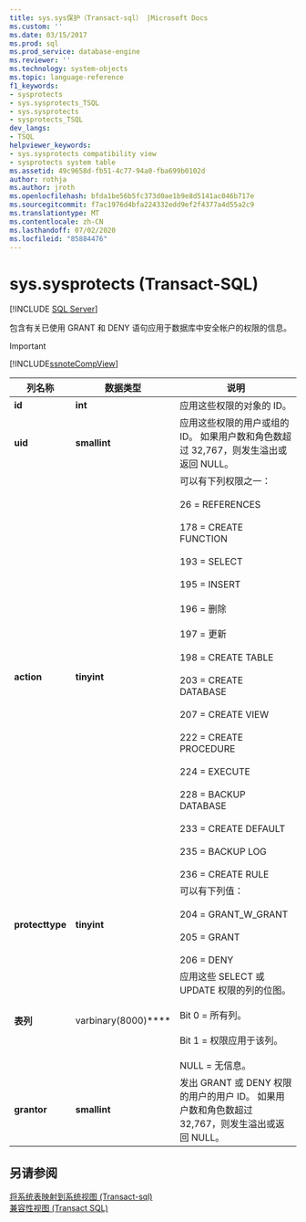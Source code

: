 ```yaml
---
title: sys.sys保护（Transact-sql） |Microsoft Docs
ms.custom: ''
ms.date: 03/15/2017
ms.prod: sql
ms.prod_service: database-engine
ms.reviewer: ''
ms.technology: system-objects
ms.topic: language-reference
f1_keywords:
- sysprotects
- sys.sysprotects_TSQL
- sys.sysprotects
- sysprotects_TSQL
dev_langs:
- TSQL
helpviewer_keywords:
- sys.sysprotects compatibility view
- sysprotects system table
ms.assetid: 49c9658d-fb51-4c77-94a0-fba699b0102d
author: rothja
ms.author: jroth
ms.openlocfilehash: bfda1be56b5fc373d0ae1b9e8d5141ac046b717e
ms.sourcegitcommit: f7ac1976d4bfa224332edd9ef2f4377a4d55a2c9
ms.translationtype: MT
ms.contentlocale: zh-CN
ms.lasthandoff: 07/02/2020
ms.locfileid: "85884476"
---
```

# <a name="syssysprotects-transact-sql"></a>sys.sysprotects (Transact-SQL)
[!INCLUDE [SQL Server](../../includes/applies-to-version/sqlserver.md)]

  包含有关已使用 GRANT 和 DENY 语句应用于数据库中安全帐户的权限的信息。  
  
> [!IMPORTANT]  
>  [!INCLUDE[ssnoteCompView](../../includes/ssnotecompview-md.md)]  
  
|列名称|数据类型|说明|  
|-----------------|---------------|-----------------|  
|**id**|**int**|应用这些权限的对象的 ID。|  
|**uid**|**smallint**|应用这些权限的用户或组的 ID。 如果用户数和角色数超过 32,767，则发生溢出或返回 NULL。|  
|**action**|**tinyint**|可以有下列权限之一：<br /><br /> 26 = REFERENCES<br /><br /> 178 = CREATE FUNCTION<br /><br /> 193 = SELECT<br /><br /> 195 = INSERT<br /><br /> 196 = 删除<br /><br /> 197 = 更新<br /><br /> 198 = CREATE TABLE<br /><br /> 203 = CREATE DATABASE<br /><br /> 207 = CREATE VIEW<br /><br /> 222 = CREATE PROCEDURE<br /><br /> 224 = EXECUTE<br /><br /> 228 = BACKUP DATABASE<br /><br /> 233 = CREATE DEFAULT<br /><br /> 235 = BACKUP LOG<br /><br /> 236 = CREATE RULE|  
|**protecttype**|**tinyint**|可以有下列值：<br /><br /> 204 = GRANT_W_GRANT<br /><br /> 205 = GRANT<br /><br /> 206 = DENY|  
|**表列**|varbinary(8000)****|应用这些 SELECT 或 UPDATE 权限的列的位图。<br /><br /> Bit 0 = 所有列。<br /><br /> Bit 1 = 权限应用于该列。<br /><br /> NULL = 无信息。|  
|**grantor**|**smallint**|发出 GRANT 或 DENY 权限的用户的用户 ID。 如果用户数和角色数超过 32,767，则发生溢出或返回 NULL。|  
  
## <a name="see-also"></a>另请参阅  
 [将系统表映射到系统视图 &#40;Transact-sql&#41;](../../relational-databases/system-tables/mapping-system-tables-to-system-views-transact-sql.md)   
 [兼容性视图 (Transact SQL)](~/relational-databases/system-compatibility-views/system-compatibility-views-transact-sql.md)  
  
  
